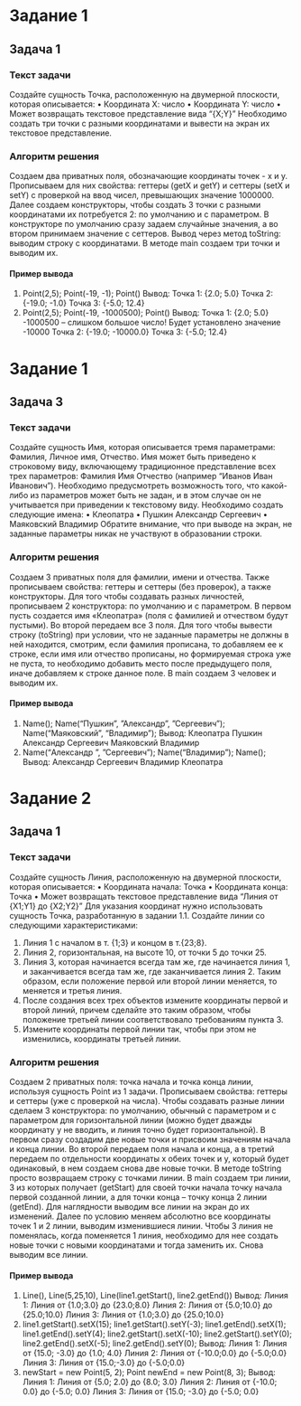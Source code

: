 # Задание 1
## Задача 1
### Текст задачи
Создайте сущность Точка, расположенную на двумерной плоскости, которая описывается: 
• Координата Х: число
 • Координата Y: число
 • Может возвращать текстовое представление вида “{X;Y}” 
Необходимо создать три точки с разными координатами и вывести на экран их текстовое представление.
### Алгоритм решения
Создаем два приватных поля, обозначающие координаты точек -  x и y. Прописываем для них свойства: геттеры (getX и getY) и сеттеры (setX и setY) с проверкой на ввод чисел, превышающих значение 1000000. Далее создаем конструкторы, чтобы создать 3 точки с разными координатами их потребуется 2: по умолчанию и с параметром. В конструкторе по умолчанию сразу задаем случайные значения, а во втором принимаем значение с сеттеров. Вывод через метод toString: выводим строку с координатами. В методе main создаем три точки и выводим их.
#### Пример вывода
1) Point(2,5); Point(-19, -1); Point()
Вывод: 
Точка 1: {2.0; 5.0}
Точка 2: {-19.0; -1.0}
Точка 3: {-5.0; 12.4}
2) Point(2,5); Point(-19, -1000500); Point()
Вывод: 
Точка 1: {2.0; 5.0}
-1000500 – слишком большое число! Будет установлено значение -10000
Точка 2: {-19.0; -10000.0}
Точка 3: {-5.0; 12.4}

# Задание 1
## Задача 3
### Текст задачи
Создайте сущность Имя, которая описывается тремя параметрами: Фамилия, Личное имя, Отчество. Имя может быть приведено к строковому виду, включающему традиционное представление всех трех параметров: Фамилия Имя Отчество (например “Иванов Иван Иванович”). Необходимо предусмотреть возможность того, что какой-либо из параметров может быть не задан, и в этом случае он не учитывается при приведении к текстовому виду. Необходимо создать следующие имена: 
• Клеопатра 
• Пушкин Александр Сергеевич
 • Маяковский Владимир 
Обратите внимание, что при выводе на экран, не заданные параметры никак не участвуют в образовании строки.
### Алгоритм решения
Создаем 3 приватных поля для фамилии, имени и отчества. Также прописываем свойства: геттеры и сеттеры (без проверок), а также конструкторы. Для того чтобы создавать разных личностей, прописываем 2 конструктора: по умолчанию и с параметром. В первом пусть создается имя «Клеопатра» (поля с фамилией и отчеством будут пустыми). Во второй передаем все 3 поля. Для того чтобы вывести строку (toString) при условии, что не заданные параметры не должны в ней находится, смотрим, если фамилия прописана, то добавляем ее к строке, если имя или отчество прописаны, но формируемая строка уже не пуста, то необходимо добавить место после предыдущего поля, иначе добавляем к строке данное поле. В main создаем 3 человек и выводим их.
 #### Пример вывода
1) Name(); Name(“Пушкин”, ”Александр”, ”Сергеевич”); Name(“Маяковский”, “Владимир”);
Вывод: 
Клеопатра
Пушкин Александр Сергеевич
Маяковский Владимир
2) Name(“Александр ”, ”Сергеевич”); Name(“Владимир”); Name();
Вывод:
Александр Сергеевич
Владимир
Клеопатра

# Задание 2
## Задача 1
### Текст задачи
Создайте сущность Линия, расположенную на двумерной плоскости, которая описывается:
 • Координата начала: Точка 
• Координата конца: Точка
 • Может возвращать текстовое представление вида “Линия от {X1;Y1} до {X2;Y2}”
 Для указания координат нужно использовать сущность Точка, разработанную в задании 1.1. Создайте линии со следующими характеристиками: 
1. Линия 1 с началом в т. {1;3} и концом в т.{23;8}.
 2. Линия 2, горизонтальная, на высоте 10, от точки 5 до точки 25.
 3. Линия 3, которая начинается всегда там же, где начинается линия 1, и заканчивается всегда там же, где заканчивается линия 2. Таким образом, если положение первой или второй линии меняется, то меняется и третья линия.
 4. После создания всех трех объектов измените координаты первой и второй линий, причем сделайте это таким образом, чтобы положение третьей линии соответствовало требованиям пункта 3. 
5. Измените координаты первой линии так, чтобы при этом не изменились, координаты третьей линии.
### Алгоритм решения
Создаем 2 приватных поля: точка начала и точка конца линии, используя сущность Point из 1 задачи. Прописываем свойства: геттеры и сеттеры (уже с проверкой на числа). Чтобы создавать разные линии сделаем 3 конструктора: по умолчанию, обычный с параметром и с параметром для горизонтальной линии (можно будет дважды координату y не вводить, и линия точно будет горизонтальной). В первом сразу создадим две новые точки и присвоим значениям начала и конца линии. Во второй передаем поля начала и конца, а в третий передаем по отдельности координаты x обеих точек и y, который будет одинаковый, в нем создаем снова две новые точки. В методе toString просто возвращаем строку с точками линии. В main создаем три линии, 3 из которых получает (getStart) для своей точки начала точку начала первой созданной линии, а для точки конца – точку конца 2 линии (getEnd). Для наглядности выводим все линии на экран до их изменений. Далее по условию меняем абсолютно все координаты точек 1 и 2 линии, выводим изменившиеся линии. Чтобы 3 линия не поменялась, когда поменяется 1 линия, необходимо для нее создать новые точки с новыми координатами и тогда заменить их. Снова выводим все линии.
   #### Пример вывода
1) Line(), Line(5,25,10), Line(line1.getStart(), line2.getEnd())
Вывод: 
Линия 1: Линия от {1.0;3.0} до {23.0;8.0}
Линия 2: Линия от {5.0;10.0} до {25.0;10.0}
Линия 3: Линия от {1.0;3.0} до {25.0;10.0}
2) line1.getStart().setX(15);
line1.getStart().setY(-3);
line1.getEnd().setX(1);
line1.getEnd().setY(4);
line2.getStart().setX(-10);
line2.getStart().setY(0);
line2.getEnd().setX(-5);
line2.getEnd().setY(0);
Вывод:
Линия 1: Линия от {15.0; -3.0} до {1.0; 4.0}
Линия 2: Линия от {-10.0;0.0} до {-5.0;0.0}
Линия 3: Линия от {15.0;-3.0} до {-5.0;0.0}
3) newStart = new Point(5, 2);
Point newEnd = new Point(8, 3);
Вывод:
Линия 1: Линия от {5.0; 2.0} до {8.0; 3.0}
Линия 2: Линия от {-10.0; 0.0} до {-5.0; 0.0}
Линия 3: Линия от {15.0;  -3.0} до {-5.0; 0.0}
